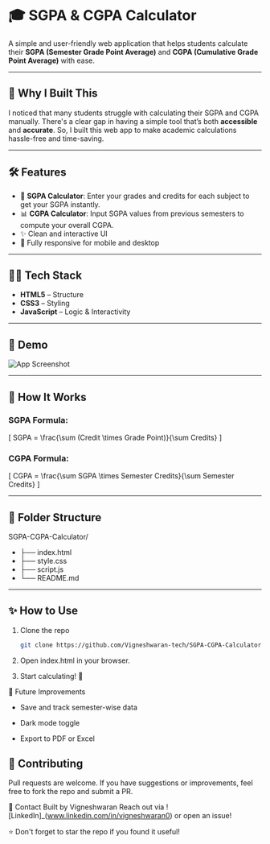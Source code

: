 # 🎓 SGPA & CGPA Calculator

A simple and user-friendly web application that helps students calculate their **SGPA (Semester Grade Point Average)** and **CGPA (Cumulative Grade Point Average)** with ease.

---

## 🚀 Why I Built This

I noticed that many students struggle with calculating their SGPA and CGPA manually. There's a clear gap in having a simple tool that’s both **accessible** and **accurate**. So, I built this web app to make academic calculations hassle-free and time-saving.

---

## 🛠️ Features

- 🎯 **SGPA Calculator**: Enter your grades and credits for each subject to get your SGPA instantly.
- 📊 **CGPA Calculator**: Input SGPA values from previous semesters to compute your overall CGPA.
- ✨ Clean and interactive UI
- 📱 Fully responsive for mobile and desktop

---

## 🧑‍💻 Tech Stack

- **HTML5** – Structure
- **CSS3** – Styling
- **JavaScript** – Logic & Interactivity

---

## 📸 Demo

![App Screenshot](https://vigneshwaran-tech.github.io/SGPA-CGPA-Calculator/)

---

## 🧮 How It Works

### SGPA Formula:

\[
SGPA = \frac{\sum (Credit \times Grade Point)}{\sum Credits}
\]

### CGPA Formula:

\[
CGPA = \frac{\sum SGPA \times Semester Credits}{\sum Semester Credits}
\]

---

## 📂 Folder Structure
SGPA-CGPA-Calculator/
- ├── index.html
- ├── style.css
- ├── script.js
- └── README.md
  
---

## ✨ How to Use

1. Clone the repo  
   ```bash
   git clone https://github.com/Vigneshwaran-tech/SGPA-CGPA-Calculator.git

2. Open index.html in your browser.

3. Start calculating! 🎉

📌 Future Improvements
- Save and track semester-wise data

- Dark mode toggle

- Export to PDF or Excel

## 🙌 Contributing
Pull requests are welcome. If you have suggestions or improvements, feel free to fork the repo and submit a PR.

📧 Contact
Built by Vigneshwaran
Reach out via ![LinkedIn]_(www.linkedin.com/in/vigneshwaran0) or open an issue!

⭐ Don't forget to star the repo if you found it useful!
